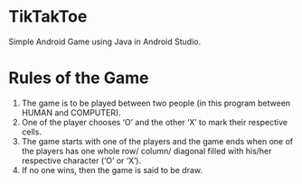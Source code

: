 # TikTakToe
Simple Android Game using Java in Android Studio.

# Rules of the Game
1. The game is to be played between two people (in this program between HUMAN and COMPUTER).
2. One of the player chooses ‘O’ and the other ‘X’ to mark their respective cells.
3. The game starts with one of the players and the game ends when one of the players has one whole row/ column/ diagonal filled with his/her respective character (‘O’ or ‘X’).
4. If no one wins, then the game is said to be draw.

